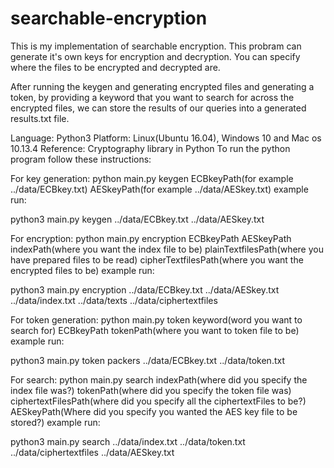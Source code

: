 # searchable-encryption

This is my implementation of searchable encryption. This probram can generate it's own keys for encryption and decryption. You can specify where the files to be encrypted and decrypted are. 

After running the keygen and generating encrypted files and generating a token, by providing a keyword that you want to search for across the encrypted files, we can store the results of our queries into a generated results.txt file.


Language: Python3 
Platform: Linux(Ubuntu 16.04), Windows 10 and Mac os 10.13.4 
Reference: Cryptography library in Python
To run the python program follow these instructions:

For key generation: python main.py keygen ECBkeyPath(for example ../data/ECBkey.txt) AESkeyPath(for example ../data/AESkey.txt)
example run:

python3 main.py keygen ../data/ECBkey.txt ../data/AESkey.txt

For encryption: python main.py encryption ECBkeyPath AESkeyPath indexPath(where you want the index file to be) plainTextfilesPath(where you have prepared files to be read) cipherTextfilesPath(where you want the encrypted files to be)
example run:

python3 main.py encryption ../data/ECBkey.txt ../data/AESkey.txt ../data/index.txt ../data/texts ../data/ciphertextfiles

For token generation: python main.py token keyword(word you want to search for) ECBkeyPath tokenPath(where you want to token file to be)
example run:

python3 main.py token packers ../data/ECBkey.txt ../data/token.txt

For search: python main.py search indexPath(where did you specify the index file was?) tokenPath(where did you specify the token file was) ciphertextFilesPath(where did you specify all the ciphertextFiles  to be?) AESkeyPath(Where did you specify you wanted the AES key file to be stored?)
example run:

python3 main.py search ../data/index.txt ../data/token.txt ../data/ciphertextfiles ../data/AESkey.txt
